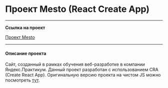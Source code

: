 # Проект Mesto (React Create App)

------------------------------------

**Ссылка на  проект**

[Проект Mesto](https://maddkot.github.io/mesto-react/ "https://maddkot.github.io/mesto-react/")

------------------------------------

#### Описание проекта

Сайт, созданный в рамках обучения веб-разработке в компании Яндекс.Практикум. 
Данный проект разработан с использованием CRA (Create React App). 
Оригинальную версию проекта на чистом JS можно посмотреть [тут](https://github.com/maddkot/mesto).  